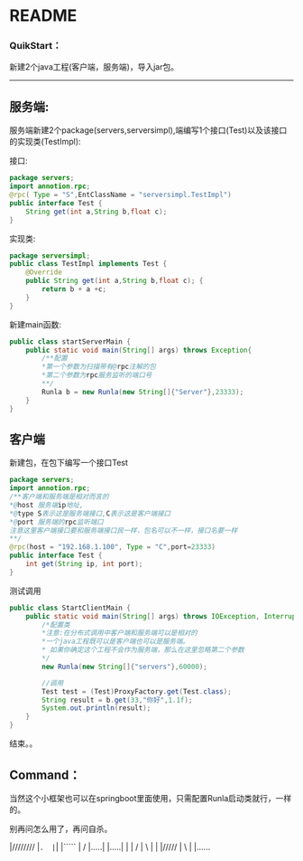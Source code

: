 # README
### QuikStart：
新建2个java工程(客户端，服务端)，导入jar包。

---

## 服务端:

服务端新建2个package(servers,serversimpl),端编写1个接口(Test)以及该接口的实现类(TestImpl):

接口:
```java
package servers;
import annotion.rpc;
@rpc( Type = "S",EntClassName = "serversimpl.TestImpl")
public interface Test {
    String get(int a,String b,float c);
}
```

实现类:
```java
package serversimpl;
public class TestImpl implements Test {
    @Override
    public String get(int a,String b,float c); {
        return b + a +c;
    }
}
```
新建main函数:
```java
public class startServerMain {
    public static void main(String[] args) throws Exception{
        /**配置
        *第一个参数为扫描带有@rpc注解的包
        *第二个参数为rpc服务监听的端口号
        **/
        Runla b = new Runla(new String[]{"Server"},23333);
    }
}
```

## 客户端
新建包，在包下编写一个接口Test
```java
package servers;
import annotion.rpc;
/**客户端和服务端是相对而言的
*@host 服务端ip地址,
*@type S表示这是服务端接口,C表示这是客户端接口
*@port 服务端的rpc监听端口
注意这里客户端接口要和服务端接口民一样，包名可以不一样，接口名要一样
**/
@rpc(host = "192.168.1.100", Type = "C",port=23333)
public interface Test {
    int get(String ip, int port);
}
```
测试调用
```java
public class StartClientMain {
    public static void main(String[] args) throws IOException, InterruptedException {
        /*配置类
        *注意:在分布式调用中客户端和服务端可以是相对的
        *一个java工程既可以是客户端也可以是服务端。
        * 如果你确定这个工程不会作为服务端，那么在这里忽略第二个参数
        */
        new Runla(new String[]{"servers"},60000);

        //调用
        Test test = (Test)ProxyFactory.get(Test.class);
        String result = b.get(33,"你好",1.1f);
        System.out.println(result);
    }
}
```
结束。。

## Command：

当然这个小框架也可以在springboot里面使用，只需配置Runla启动类就行，一样的。

别再问怎么用了，再问自杀。


 |////////  |`````.  |`````|  |`````
 |      /   |.....|  |.....|  |
 |     /    |   \    |        |
 |/////     |    \   |        |......





